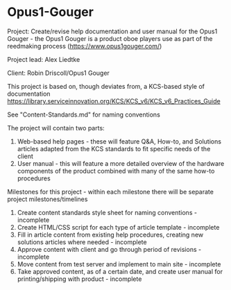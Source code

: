 # Opus1-Gouger

Project: Create/revise help documentation and user manual for the Opus1 Gouger - the Opus1 Gouger is a product oboe players use as part of the reedmaking process (https://www.opus1gouger.com/)


Project lead: Alex Liedtke

Client: Robin Driscoll/Opus1 Gouger




This project is based on, though deviates from, a KCS-based style of documentation
https://library.serviceinnovation.org/KCS/KCS_v6/KCS_v6_Practices_Guide

See "Content-Standards.md" for naming conventions



The project will contain two parts:

  1. Web-based help pages - these will feature Q&A, How-to, and Solutions articles adapted from the KCS standards to fit specific needs of the client
  2. User manual - this will feature a more detailed overview of the hardware components of the product combined with many of the same how-to procedures



Milestones for this project - within each milestone there will be separate project milestones/timelines

  1. Create content standards style sheet for naming conventions - incomplete 
  2. Create HTML/CSS script for each type of article template - incomplete
  3. Fill in article content from existing help procedures, creating new solutions articles where needed - incomplete
  4. Approve content with client and go through period of revisions - incomplete
  5. Move content from test server and implement to main site - incomplete
  6. Take approved content, as of a certain date, and create user manual for printing/shipping with product - incomplete
